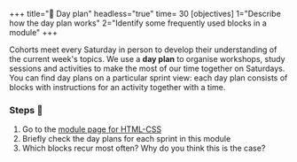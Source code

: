 +++
title="📅 Day plan"
headless="true"
time= 30
[objectives]
    1="Describe how the day plan works"
    2="Identify some frequently used blocks in a module"
+++

Cohorts meet every Saturday in person to develop their understanding of the current week's topics. We use a **day plan** to organise workshops, study sessions and activities to make the most of our time together on Saturdays. You can find day plans on a particular sprint view: each day plan consists of blocks with instructions for an activity together with a time.

### Steps 👣

1. Go to the [module page for HTML-CSS](../../../html-css/)
1. Briefly check the day plans for each sprint in this module
1. Which blocks recur most often? Why do you think this is the case?
